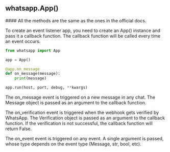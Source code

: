 ## whatsapp.App()

#### All the methods are the same as the ones in the official docs.

To create an event listener app, you need to create an App() instance and pass it a callback function. The callback function will be called every time an event occurs.

```python
from whatsapp import App

app = App()

@app.on_message
def on_message(message):
    print(message)

app.run(host, port, debug, **kwargs)
```

The on_message event is triggered on a new message in any chat. The Message object is passed as an argument to the callback function.

The on_verification event is triggered when the webhook gets verified by WhatsApp. The Verification object is passed as an argument to the callback function. If the verification is not successful, the callback function will return False.

The on_event event is triggered on any event. A single argument is passed, whose type depends on the event type (Message, str, bool, etc).


